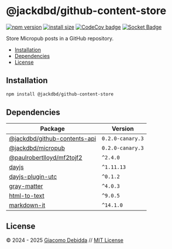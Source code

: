 # @jackdbd/github-content-store

[![npm version](https://badge.fury.io/js/@jackdbd%2Fgithub-content-store.svg)](https://badge.fury.io/js/@jackdbd%2Fgithub-content-store)
[![install size](https://packagephobia.com/badge?p=@jackdbd/github-content-store)](https://packagephobia.com/result?p=@jackdbd/github-content-store)
[![CodeCov badge](https://codecov.io/gh/jackdbd/rapido/graph/badge.svg?token=BpFF8tmBYS)](https://app.codecov.io/gh/jackdbd/rapido?flags%5B0%5D=github-content-store)
[![Socket Badge](https://socket.dev/api/badge/npm/package/@jackdbd/github-content-store)](https://socket.dev/npm/package/@jackdbd/github-content-store)

Store Micropub posts in a GitHub repository.

- [Installation](#installation)
- [Dependencies](#dependencies)
- [License](#license)

## Installation

```sh
npm install @jackdbd/github-content-store
```

## Dependencies

| Package | Version |
|---|---|
| [@jackdbd/github-contents-api](https://www.npmjs.com/package/@jackdbd/github-contents-api) | `0.2.0-canary.3` |
| [@jackdbd/micropub](https://www.npmjs.com/package/@jackdbd/micropub) | `0.2.0-canary.3` |
| [@paulrobertlloyd/mf2tojf2](https://www.npmjs.com/package/@paulrobertlloyd/mf2tojf2) | `^2.4.0` |
| [dayjs](https://www.npmjs.com/package/dayjs) | `^1.11.13` |
| [dayjs-plugin-utc](https://www.npmjs.com/package/dayjs-plugin-utc) | `^0.1.2` |
| [gray-matter](https://www.npmjs.com/package/gray-matter) | `^4.0.3` |
| [html-to-text](https://www.npmjs.com/package/html-to-text) | `^9.0.5` |
| [markdown-it](https://www.npmjs.com/package/markdown-it) | `^14.1.0` |

## License

&copy; 2024 - 2025 [Giacomo Debidda](https://www.giacomodebidda.com/) // [MIT License](https://spdx.org/licenses/MIT.html)
